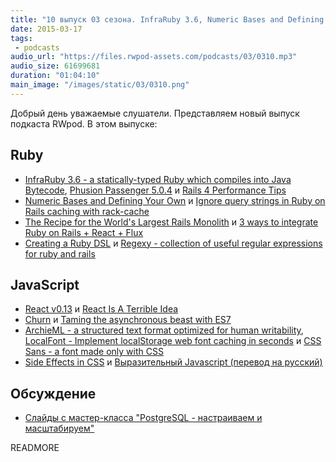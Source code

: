 ```yaml
---
title: "10 выпуск 03 сезона. InfraRuby 3.6, Numeric Bases and Defining Your Own, Regexy, Churn, ArchieML, LocalFont, CSS Sans и прочее"
date: 2015-03-17
tags:
 - podcasts
audio_url: "https://files.rwpod-assets.com/podcasts/03/0310.mp3"
audio_size: 61699681
duration: "01:04:10"
main_image: "/images/static/03/0310.png"
---
```


Добрый день уважаемые слушатели. Представляем новый выпуск подкаста RWpod. В этом выпуске:

## Ruby

 - [InfraRuby 3.6 - a statically-typed Ruby which compiles into Java Bytecode](http://infraruby.com/blog/infraruby-3-6-released), [Phusion Passenger 5.0.4](https://blog.phusion.nl/2015/03/12/passenger-5-0-4/) и [Rails 4 Performance Tips](http://coding-is-art.com/rails-4-performance-tips/)
 - [Numeric Bases and Defining Your Own](http://6ftdan.com/allyourdev/2015/03/06/numeric-bases-and-defining-your-own/) и [Ignore query strings in Ruby on Rails caching with rack-cache](http://teotti.com/ignore-query-strings-in-ruby-on-rails-caching-with-rack-cache/)
 - [The Recipe for the World's Largest Rails Monolith](https://speakerdeck.com/a_matsuda/the-recipe-for-the-worlds-largest-rails-monolith) и [3 ways to integrate Ruby on Rails + React + Flux](http://www.openmindedinnovations.com/blogs/3-ways-to-integrate-ruby-on-rails-react-flux)
 - [Creating a Ruby DSL](http://www.leighhalliday.com/creating-ruby-dsl) и [Regexy - collection of useful regular expressions for ruby and rails](https://github.com/vladimir-tikhonov/regexy)

## JavaScript

 - [React v0.13](http://facebook.github.io/react/blog/2015/03/10/react-v0.13.html) и [React Is A Terrible Idea](https://www.pandastrike.com/posts/20150311-react-bad-idea)
 - [Churn](http://pothibo.com/2015/3/churn) и [Taming the asynchronous beast with ES7](http://pouchdb.com/2015/03/05/taming-the-async-beast-with-es7.html)
 - [ArchieML - a structured text format optimized for human writability](http://archieml.org/), [LocalFont - Implement localStorage web font caching in seconds](http://jaicab.com/localFont/) и [CSS Sans - a font made only with CSS](http://yusugomori.com/projects/css-sans/fonts)
 - [Side Effects in CSS](http://philipwalton.com/articles/side-effects-in-css/) и [Выразительный Javascript (перевод на русский)](http://karmazzin.gitbooks.io/eloquentjavascript_ru/)

## Обсуждение

 - [Слайды с мастер-класса "PostgreSQL - настраиваем и масштабируем"](http://leopard.in.ua/presentations/smartme_postgresql_2015/index.html)

READMORE

